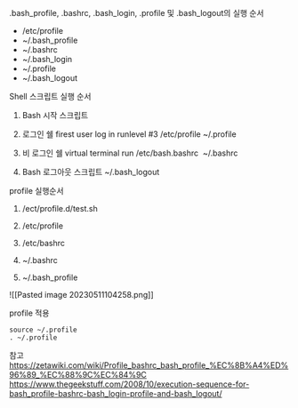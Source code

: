 
.bash_profile, .bashrc, .bash_login, .profile 및 .bash_logout의 실행 순서

-   /etc/profile
-   ~/.bash_profile
-   ~/.bashrc
-   ~/.bash_login
-   ~/.profile
-   ~/.bash_logout


Shell 스크립트 실행 순서

1.  Bash 시작 스크립트

2.  로그인 쉘
	 firest user log in runlevel #3
	/etc/profile
	~/.profile

3.  비 로그인 쉘
	virtual terminal run /etc/bash.bashrc  ~/.bashrc

4.  Bash 로그아웃 스크립트
	~/.bash_logout


profile 실행순서

1.  /ect/profile.d/test.sh

2.  /etc/profile

3.  /etc/bashrc

4.  ~/.bashrc

5.  ~/.bash_profile


![[Pasted image 20230511104258.png]]


profile 적용
```
source ~/.profile
. ~/.profile
```



참고
https://zetawiki.com/wiki/Profile_bashrc_bash_profile_%EC%8B%A4%ED%96%89_%EC%88%9C%EC%84%9C
https://www.thegeekstuff.com/2008/10/execution-sequence-for-bash_profile-bashrc-bash_login-profile-and-bash_logout/
